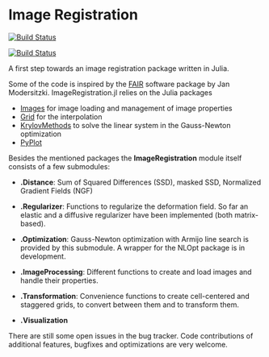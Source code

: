 # Image Registration

[![Build Status](https://magnum.travis-ci.com/johanneslotz/ImageRegistration.jl.svg?token=rpbV4sPrj6BdxqGJ84cq&branch=master)](https://magnum.travis-ci.com/johanneslotz/ImageRegistration.jl)

[![Build Status](https://codeship.com/projects/18d294d0-6693-0132-bc46-2613b90b713a/status?branch=master)](https://codeship.com/projects/18d294d0-6693-0132-bc46-2613b90b713a/)


A first step towards an image registration package written in Julia. 

Some of the code is inspired by the [FAIR](http://www.mic.uni-luebeck.de/de/people/jan-modersitzki/software/fair.html)  software package by Jan Modersitzki. ImageRegistration.jl relies on the Julia packages
- [Images](https://github.com/timholy/Images.jl) for image loading and management of image properties
- [Grid](https://github.com/timholy/Grid.jl) for the interpolation
- [KrylovMethods](https://github.com/lruthotto/KrylovMethods.jl) to solve the linear system in the Gauss-Newton optimization
- [PyPlot](https://github.com/stevengj/PyPlot.jl) 


Besides the mentioned packages the **ImageRegistration** module itself consists of a few submodules:

* **.Distance**: Sum of Squared Differences (SSD), masked SSD, Normalized Gradient Fields (NGF)

* **.Regularizer**: Functions to regularize the deformation field. So far an elastic and a diffusive regularizer have been implemented (both matrix-based).

* **.Optimization**: Gauss-Newton optimization with Armijo line search is provided by this submodule. A wrapper for the NLOpt package is in development.

* **.ImageProcessing**: Different functions to create and load images and handle their properties.

* **.Transformation**: Convenience functions to create cell-centered and staggered grids, to convert between them and to transform them. 

* **.Visualization**

There are still some open issues in the bug tracker. Code contributions of additional features, bugfixes and optimizations are very welcome.
